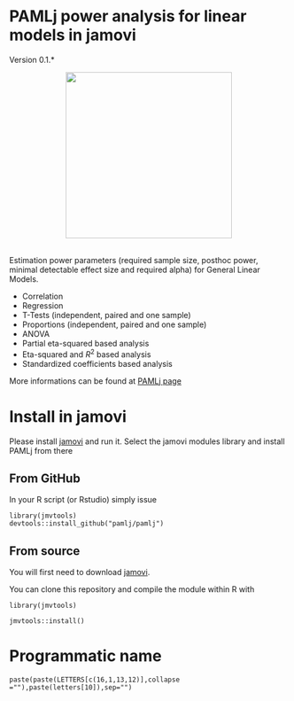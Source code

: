 # PAMLj power analysis for linear models in jamovi


Version 0.1.*

<center>
<img width="300" src="https://pamlj.github.io/commons/pics/ui.png" class="img-responsive" alt="">
</center>
<br>

Estimation power parameters (required sample size, posthoc power, minimal detectable effect size and required alpha) for  General Linear Models.


* Correlation
* Regression
* T-Tests (independent, paired and one sample)
* Proportions (independent, paired and one sample)
* ANOVA
* Partial eta-squared based analysis
* Eta-squared and $R^2$ based analysis
* Standardized coefficients based analysis

More informations can be found at [PAMLj page](https://pamlj.github.io/)

# Install in jamovi

Please install [jamovi](https://www.jamovi.org/download.html) and run it. Select the jamovi modules library and install PAMLj from there


## From GitHub

In your R script (or Rstudio) simply issue 

```
library(jmvtools)
devtools::install_github("pamlj/pamlj")

```

## From source


You will first need to download [jamovi](https://www.jamovi.org/download.html). 

You can clone this repository and compile the module within R with 

```
library(jmvtools)

jmvtools::install()

```


# Programmatic name

```
paste(paste(LETTERS[c(16,1,13,12)],collapse =""),paste(letters[10]),sep="")

```
